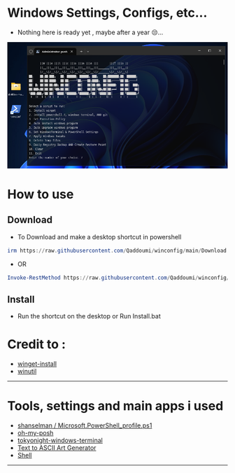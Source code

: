 # Windows Settings, Configs, etc...

- Nothing here is ready yet , maybe after a year 😒...

![screen-install](./Images/Screenshot%202024-08-07.png)


# How to use

## Download

- To Download and make a desktop shortcut in powershell

```powershell
irm https://raw.githubusercontent.com/Qaddoumi/winconfig/main/Download | iex
```

- OR

```powershell
Invoke-RestMethod https://raw.githubusercontent.com/Qaddoumi/winconfig/main/Download | Invoke-Expression
```

## Install
- Run the shortcut on the desktop or Run Install.bat

# Credit to :
- [winget-install](https://github.com/asheroto/winget-install)
- [winutil](https://github.com/ChrisTitusTech/winutil)
- --
# Tools, settings and main apps i used
- [shanselman / Microsoft.PowerShell_profile.ps1](https://gist.github.com/shanselman)
- [oh-my-posh](https://github.com/JanDeDobbeleer/oh-my-posh)
- [tokyonight-windows-terminal](https://github.com/kawijayaa/tokyonight-windows-terminal)
- [Text to ASCII Art Generator](http://patorjk.com/software/taag/)
- [Shell](https://github.com/moudey/Shell)
- --
